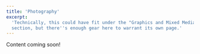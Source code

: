 ```yaml
---
title: 'Photography'
excerpt:
  'Technically, this could have fit under the "Graphics and Mixed Media"
  section, but there''s enough gear here to warrant its own page.'
---
```


Content coming soon!
